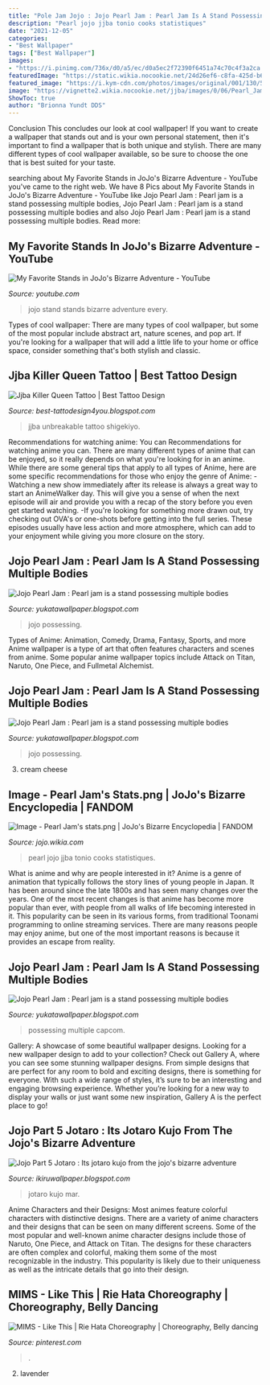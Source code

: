 ```yaml
---
title: "Pole Jam Jojo : Jojo Pearl Jam : Pearl Jam Is A Stand Possessing Multiple Bodies"
description: "Pearl jojo jjba tonio cooks statistiques"
date: "2021-12-05"
categories:
- "Best Wallpaper"
tags: ["Best Wallpaper"]
images:
- "https://i.pinimg.com/736x/d0/a5/ec/d0a5ec2f72390f6451a74c70c4f3a2ca.jpg"
featuredImage: "https://static.wikia.nocookie.net/24d26ef6-c8fa-425d-b630-6caf07199155"
featured_image: "https://i.kym-cdn.com/photos/images/original/001/130/527/2e7.png"
image: "https://vignette2.wikia.nocookie.net/jjba/images/0/06/Pearl_Jam%27s_stats.png/revision/latest?cb=20160603202605"
ShowToc: true
author: "Brionna Yundt DDS"
---
```



Conclusion
This concludes our look at cool wallpaper! If you want to create a wallpaper that stands out and is your own personal statement, then it's important to find a wallpaper that is both unique and stylish. There are many different types of cool wallpaper available, so be sure to choose the one that is best suited for your taste.

	

		
searching about My Favorite Stands in JoJo&#039;s Bizarre Adventure - YouTube you've came to the right web. We have 8 Pics about My Favorite Stands in JoJo&#039;s Bizarre Adventure - YouTube like Jojo Pearl Jam : Pearl jam is a stand possessing multiple bodies, Jojo Pearl Jam : Pearl jam is a stand possessing multiple bodies and also Jojo Pearl Jam : Pearl jam is a stand possessing multiple bodies. Read more:
		
    
## My Favorite Stands In JoJo&#039;s Bizarre Adventure - YouTube

<img loading=lazy src="https://i.ytimg.com/vi/XPQOvuZcVA4/maxresdefault.jpg" onerror="this.onerror=null;this.src='https://tse4.mm.bing.net/th?id=OIP.G2bwXk8zfccPYWUVzj0i6wHaEK&amp;pid=15.1';" alt="My Favorite Stands in JoJo&#039;s Bizarre Adventure - YouTube">

_Source: youtube.com_

>jojo stand stands bizarre adventure every. 

	

Types of cool wallpaper:
There are many types of cool wallpaper, but some of the most popular include abstract art, nature scenes, and pop art. If you're looking for a wallpaper that will add a little life to your home or office space, consider something that's both stylish and classic.

    
## Jjba Killer Queen Tattoo | Best Tattoo Design

<img loading=lazy src="https://static.tvtropes.org/pmwiki/pub/images/shigekiyo_yanguu_anime.png" onerror="this.onerror=null;this.src='https://tse1.mm.bing.net/th?id=OIP.1SOq-ssMi31zDM1EPWT_0QAAAA&amp;pid=15.1';" alt="Jjba Killer Queen Tattoo | Best Tattoo Design">

_Source: best-tattodesign4you.blogspot.com_

>jjba unbreakable tattoo shigekiyo. 

	

Recommendations for watching anime: You can
Recommendations for watching anime you can. There are many different types of anime that can be enjoyed, so it really depends on what you're looking for in an anime. While there are some general tips that apply to all types of Anime, here are some specific recommendations for those who enjoy the genre of Anime: 
-Watching a new show immediately after its release is always a great way to start an AnimeWalker day. This will give you a sense of when the next episode will air and provide you with a recap of the story before you even get started watching. 
-If you're looking for something more drawn out, try checking out OVA's or one-shots before getting into the full series. These episodes usually have less action and more atmosphere, which can add to your enjoyment while giving you more closure on the story.

    
## Jojo Pearl Jam : Pearl Jam Is A Stand Possessing Multiple Bodies

<img loading=lazy src="https://static.wikia.nocookie.net/24d26ef6-c8fa-425d-b630-6caf07199155" onerror="this.onerror=null;this.src='https://tse2.mm.bing.net/th?id=OIP.-Kzmj5f9sk7L8aeaF6cTyAHaJ4&amp;pid=15.1';" alt="Jojo Pearl Jam : Pearl jam is a stand possessing multiple bodies">

_Source: yukatawallpaper.blogspot.com_

>jojo possessing. 

	

Types of Anime: Animation, Comedy, Drama, Fantasy, Sports, and more
Anime wallpaper is a type of art that often features characters and scenes from anime. Some popular anime wallpaper topics include Attack on Titan, Naruto, One Piece, and Fullmetal Alchemist.

    
## Jojo Pearl Jam : Pearl Jam Is A Stand Possessing Multiple Bodies

<img loading=lazy src="https://i.kym-cdn.com/photos/images/original/001/130/527/2e7.png" onerror="this.onerror=null;this.src='https://tse2.mm.bing.net/th?id=OIP._Y5im2rbIKXwj89v5bG3kgHaEK&amp;pid=15.1';" alt="Jojo Pearl Jam : Pearl jam is a stand possessing multiple bodies">

_Source: yukatawallpaper.blogspot.com_

>jojo possessing. 

	

3. cream cheese 

    
## Image - Pearl Jam&#039;s Stats.png | JoJo&#039;s Bizarre Encyclopedia | FANDOM

<img loading=lazy src="https://vignette2.wikia.nocookie.net/jjba/images/0/06/Pearl_Jam%27s_stats.png/revision/latest?cb=20160603202605" onerror="this.onerror=null;this.src='https://tse4.mm.bing.net/th?id=OIP.P2AV1nk30V46GrrsVpQzEwHaEK&amp;pid=15.1';" alt="Image - Pearl Jam&#039;s stats.png | JoJo&#039;s Bizarre Encyclopedia | FANDOM">

_Source: jojo.wikia.com_

>pearl jojo jjba tonio cooks statistiques. 

	

What is anime and why are people interested in it?
Anime is a genre of animation that typically follows the story lines of young people in Japan. It has been around since the late 1800s and has seen many changes over the years. One of the most recent changes is that anime has become more popular than ever, with people from all walks of life becoming interested in it. This popularity can be seen in its various forms, from traditional Toonami programming to online streaming services. There are many reasons people may enjoy anime, but one of the most important reasons is because it provides an escape from reality.

    
## Jojo Pearl Jam : Pearl Jam Is A Stand Possessing Multiple Bodies

<img loading=lazy src="https://pm1.narvii.com/6230/be9f1bc6b9425cc9e5f909b2003450a1ae2780d6_hq.jpg" onerror="this.onerror=null;this.src='https://tse2.mm.bing.net/th?id=OIP.ll-IBz9Z_-F7YnZHdtRYPwHaEK&amp;pid=15.1';" alt="Jojo Pearl Jam : Pearl jam is a stand possessing multiple bodies">

_Source: yukatawallpaper.blogspot.com_

>possessing multiple capcom. 

	

Gallery: A showcase of some beautiful wallpaper designs.
Looking for a new wallpaper design to add to your collection? Check out Gallery A, where you can see some stunning wallpaper designs. From simple designs that are perfect for any room to bold and exciting designs, there is something for everyone. With such a wide range of styles, it’s sure to be an interesting and engaging browsing experience. Whether you’re looking for a new way to display your walls or just want some new inspiration, Gallery A is the perfect place to go!





	
	
    
## Jojo Part 5 Jotaro : Its Jotaro Kujo From The Jojo&#039;s Bizarre Adventure

<img loading=lazy src="https://i.ytimg.com/vi/t1DKah9Tr_s/maxresdefault.jpg" onerror="this.onerror=null;this.src='https://tse3.mm.bing.net/th?id=OIP.Te4RJqfVbswk0M2eJoJU0AHaEK&amp;pid=15.1';" alt="Jojo Part 5 Jotaro : Its jotaro kujo from the jojo&#039;s bizarre adventure">

_Source: ikiruwallpaper.blogspot.com_

>jotaro kujo mar. 

	

Anime Characters and their Designs: Most animes feature colorful characters with distinctive designs.
There are a variety of anime characters and their designs that can be seen on many different screens. Some of the most popular and well-known anime character designs include those of Naruto, One Piece, and Attack on Titan. The designs for these characters are often complex and colorful, making them some of the most recognizable in the industry. This popularity is likely due to their uniqueness as well as the intricate details that go into their design.

    
## MIMS - Like This | Rie Hata Choreography | Choreography, Belly Dancing

<img loading=lazy src="https://i.pinimg.com/736x/d0/a5/ec/d0a5ec2f72390f6451a74c70c4f3a2ca.jpg" onerror="this.onerror=null;this.src='https://tse4.mm.bing.net/th?id=OIP.muZMoKmrXDsiRwIcsqDhigHaEK&amp;pid=15.1';" alt="MIMS - Like This | Rie Hata Choreography | Choreography, Belly dancing">

_Source: pinterest.com_

>. 

	

2. lavender 

